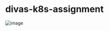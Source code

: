 # divas-k8s-assignment

![image](https://github.com/user-attachments/assets/7ddbd800-ae50-4a95-adc7-c567d2392ec0)
